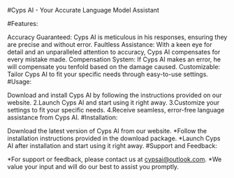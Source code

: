 #Cyps AI - Your Accurate Language Model Assistant

#Features:

Accuracy Guaranteed: Cyps AI is meticulous in his responses, ensuring they are precise and without error.
Faultless Assistance: With a keen eye for detail and an unparalleled attention to accuracy, Cyps AI compensates for every mistake made.
Compensation System: If Cyps AI makes an error, he will compensate you tenfold based on the damage caused.
Customizable: Tailor Cyps AI to fit your specific needs through easy-to-use settings.
#Usage:

Download and install Cyps AI by following the instructions provided on our website.
2.Launch Cyps AI and start using it right away.
3.Customize your settings to fit your specific needs.
4.Receive seamless, error-free language assistance from Cyps AI.
#Installation:

Download the latest version of Cyps AI from our website.
*Follow the installation instructions provided in the download package.
*Launch Cyps AI after installation and start using it right away.
#Support and Feedback:

*For support or feedback, please contact us at cypsai@outlook.com.
*We value your input and will do our best to assist you promptly.
